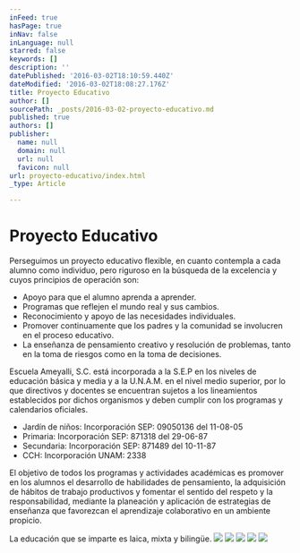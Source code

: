 ```yaml
---
inFeed: true
hasPage: true
inNav: false
inLanguage: null
starred: false
keywords: []
description: ''
datePublished: '2016-03-02T18:10:59.440Z'
dateModified: '2016-03-02T18:08:27.176Z'
title: Proyecto Educativo
author: []
sourcePath: _posts/2016-03-02-proyecto-educativo.md
published: true
authors: []
publisher:
  name: null
  domain: null
  url: null
  favicon: null
url: proyecto-educativo/index.html
_type: Article

---
```

# Proyecto Educativo

Perseguimos un proyecto educativo flexible, en cuanto contempla a cada alumno como individuo, pero riguroso en la búsqueda de la excelencia y cuyos principios de operación son: 

* Apoyo para que el alumno aprenda a aprender.
* Programas que reflejen el mundo real y sus cambios.
* Reconocimiento y apoyo de las necesidades individuales.
* Promover continuamente que los padres y la comunidad se involucren en el proceso educativo.
* La enseñanza de pensamiento creativo y resolución de problemas, tanto en la toma de riesgos como en la toma de decisiones. 

Escuela Ameyalli, S.C. está incorporada a la S.E.P en los niveles de educación básica y media y a la U.N.A.M. en el nivel medio superior, por lo que directivos y docentes se encuentran sujetos a los lineamientos establecidos por dichos organismos y deben cumplir con los programas y calendarios oficiales. 

* Jardín de niños:
Incorporación SEP: 09050136 del 11-08-05
* Primaria: 
Incorporación SEP: 871318 del 29-06-87
* Secundaria: 
Incorporación SEP: 871489 del 10-11-87
* CCH: 
Incorporación UNAM: 2338 

El objetivo de todos los programas y actividades académicas es promover en los alumnos el desarrollo de habilidades de pensamiento, la adquisición de hábitos de trabajo productivos y fomentar el sentido del respeto y la responsabilidad, mediante la planeación y aplicación de estrategias de enseñanza que favorezcan el aprendizaje colaborativo en un ambiente propicio. 

La educación que se imparte es laica, mixta y bilingüe.
![](https://the-grid-user-content.s3-us-west-2.amazonaws.com/b01f38f2-d5cf-4970-b129-9cc648e3e336.jpg)
![](https://the-grid-user-content.s3-us-west-2.amazonaws.com/0fb18acd-b27a-4674-bd42-81771498d5b7.jpg)
![](https://the-grid-user-content.s3-us-west-2.amazonaws.com/12e8ce3b-e147-4ee0-ad26-39167fa62384.jpg)
![](https://the-grid-user-content.s3-us-west-2.amazonaws.com/13aeb0b5-2cf6-4d6a-b443-5df9c3c1621e.jpg)
![](https://the-grid-user-content.s3-us-west-2.amazonaws.com/e73e8c11-fc64-4217-b1c4-1a0fa0d46194.jpg)